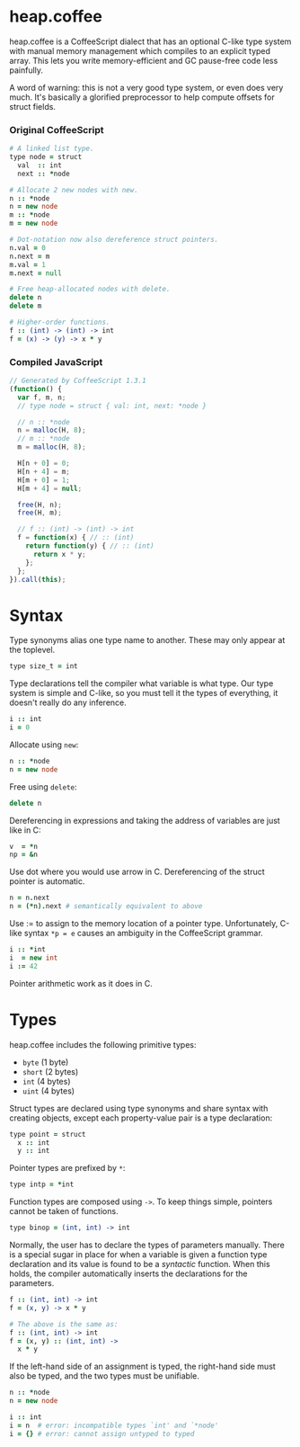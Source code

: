 # heap.coffee

heap.coffee is a CoffeeScript dialect that has an optional C-like type system
with manual memory management which compiles to an explicit typed array. This
lets you write memory-efficient and GC pause-free code less painfully.

A word of warning: this is not a very good type system, or even does very
much. It's basically a glorified preprocessor to help compute offsets for
struct fields.

### Original CoffeeScript

```coffeescript
# A linked list type.
type node = struct
  val  :: int
  next :: *node

# Allocate 2 new nodes with new.
n :: *node
n = new node
m :: *node
m = new node

# Dot-notation now also dereference struct pointers.
n.val = 0
n.next = m
m.val = 1
m.next = null

# Free heap-allocated nodes with delete.
delete n
delete m

# Higher-order functions.
f :: (int) -> (int) -> int
f = (x) -> (y) -> x * y
```

### Compiled JavaScript

```javascript
// Generated by CoffeeScript 1.3.1
(function() {
  var f, m, n;
  // type node = struct { val: int, next: *node }

  // n :: *node
  n = malloc(H, 8);
  // m :: *node
  m = malloc(H, 8);

  H[n + 0] = 0;
  H[n + 4] = m;
  H[m + 0] = 1;
  H[m + 4] = null;

  free(H, n);
  free(H, m);

  // f :: (int) -> (int) -> int
  f = function(x) { // :: (int)
    return function(y) { // :: (int)
      return x * y;
    };
  };
}).call(this);
```

# Syntax

Type synonyms alias one type name to another. These may only appear at the
toplevel.

```coffeescript
type size_t = int
```

Type declarations tell the compiler what variable is what type. Our type
system is simple and C-like, so you must tell it the types of everything, it
doesn't really do any inference.

```coffeescript
i :: int
i = 0
```

Allocate using `new`:

```coffeescript
n :: *node
n = new node
```

Free using `delete`:

```coffeescript
delete n
```

Dereferencing in expressions and taking the address of variables are just like
in C:

```coffeescript
v  = *n
np = &n
```

Use dot where you would use arrow in C. Dereferencing of the struct
pointer is automatic.

```coffeescript
n = n.next
n = (*n).next # semantically equivalent to above
```

Use := to assign to the memory location of a pointer type. Unfortunately,
C-like syntax `*p = e` causes an ambiguity in the CoffeeScript grammar.

```coffeescript
i :: *int
i  = new int
i := 42
```

Pointer arithmetic work as it does in C.

# Types

heap.coffee includes the following primitive types:

- `byte` (1 byte)
- `short` (2 bytes)
- `int` (4 bytes)
- `uint` (4 bytes)

Struct types are declared using type synonyms and share syntax with creating
objects, except each property-value pair is a type declaration:

```coffeescript
type point = struct
  x :: int
  y :: int
```

Pointer types are prefixed by `*`:

```coffeescript
type intp = *int
```

Function types are composed using `->`. To keep things simple, pointers cannot
be taken of functions.

```coffeescript
type binop = (int, int) -> int
```

Normally, the user has to declare the types of parameters manually. There is a
special sugar in place for when a variable is given a function type
declaration and its value is found to be a _syntactic_ function. When this
holds, the compiler automatically inserts the declarations for the parameters.

```coffeescript
f :: (int, int) -> int
f = (x, y) -> x * y

# The above is the same as:
f :: (int, int) -> int
f = (x, y) :: (int, int) ->
  x * y
```

If the left-hand side of an assignment is typed, the right-hand side must also
be typed, and the two types must be unifiable.

```coffeescript
n :: *node
n = new node

i :: int
i = n  # error: incompatible types `int' and `*node'
i = {} # error: cannot assign untyped to typed
```
